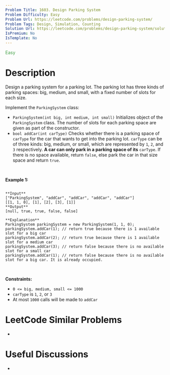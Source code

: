 ```yaml
---
Problem Title: 1603. Design Parking System
Problem Difficulty: Easy
Problem Url: https://leetcode.com/problems/design-parking-system/
Problem Tags: Design, Simulation, Counting
Solution Url: https://leetcode.com/problems/design-parking-system/solution/
IsPremium: No
IsTemplate: No
---
```


<span style="color: rgb(67, 160, 71);">Easy</span>

# Description

Design a parking system for a parking lot. The parking lot has three kinds of parking spaces: big, medium, and small, with a fixed number of slots for each size.


Implement the `ParkingSystem` class:


* `ParkingSystem(int big, int medium, int small)` Initializes object of the `ParkingSystem` class. The number of slots for each parking space are given as part of the constructor.
* `bool addCar(int carType)` Checks whether there is a parking space of `carType` for the car that wants to get into the parking lot. `carType` can be of three kinds: big, medium, or small, which are represented by `1`, `2`, and `3` respectively. **A car can only park in a parking space of its** `carType`. If there is no space available, return `false`, else park the car in that size space and return `true`.


 


**Example 1:**



```

**Input**
["ParkingSystem", "addCar", "addCar", "addCar", "addCar"]
[[1, 1, 0], [1], [2], [3], [1]]
**Output**
[null, true, true, false, false]

**Explanation**
ParkingSystem parkingSystem = new ParkingSystem(1, 1, 0);
parkingSystem.addCar(1); // return true because there is 1 available slot for a big car
parkingSystem.addCar(2); // return true because there is 1 available slot for a medium car
parkingSystem.addCar(3); // return false because there is no available slot for a small car
parkingSystem.addCar(1); // return false because there is no available slot for a big car. It is already occupied.

```

 


**Constraints:**


* `0 <= big, medium, small <= 1000`
* `carType` is `1`, `2`, or `3`
* At most `1000` calls will be made to `addCar`




# LeetCode Similar Problems

- []()

# Useful Discussions

- []()
